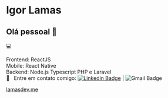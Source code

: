 
# Igor Lamas

## Olá pessoal 👋
 :computer:

 
Frontend: ReactJS <br/>
Mobile: React Native <br/>
Backend:  Node.js Typescript PHP e Laravel
 <br/> :email: &nbsp; Entre em contato comigo: [![Linkedin Badge](https://img.shields.io/badge/-IgorLamas-blue?style=flat-square&logo=Linkedin&logoColor=white&link=https://www.linkedin.com/in/igor-lamas/)](https://www.linkedin.com/in/igor-lamas/) 
| 
![Gmail Badge](https://img.shields.io/badge/-igorlamas1994@gmail.com-c14438?style=flat-square&logo=Gmail&logoColor=white&link=mailto:igorlamas1994@gmail.com)

[lamasdev.me](https://lamasdev.me/)
